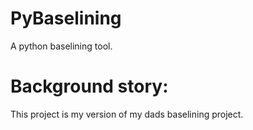 PyBaselining
============

A python baselining tool.

Background story:
=================
This project is my version of my dads baselining project.
